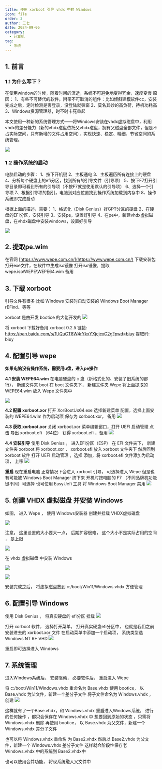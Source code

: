 ```yaml
---
title: 使用 xorboot 引导 vhdx 中的 Windows
icon: file
order: 3
author: 三七
date: 2024-09-05
category:
  - 计算机
tag:
  - 系统
---
```


<!-- more --> 

## 1. 前言

### 1.1 为什么写下？
在使用window的时候，随着时间的流逝，系统不可避免地变得冗余，速度变慢
原因：
1、有些不可替代的软件，附带不可取消的组件：比如倾斜建模软件cc，安装完成之后，定时检测是否登录，没登陆就弹窗
2、莫名其妙的高负荷，待机功耗高
3、Windows资源管理器，时不时卡死重起


本文使用一种新的系统管理方式——将Windows安装在vhdx虚拟磁盘中，利用vhdx的差分能力（新的vhdx磁盘依托父vhdx磁盘，拥有父磁盘全部文件，但是不占实际空间，只有新增的文件占用空间），实现快速、稳定、精细、节省空间的系统管理。

![](https://i.730307.xyz/202409050232005.avif)

### 1.2 操作系统的启动

电脑启动的步骤：
1、按下开机键 
2、主板通电 
3、主板遍历所有连接上的硬盘 
4、分析每个硬盘上的efi分区，找到所有的引导文件（引导项） 
5、按下F7打开引导目录即可看到所有的引导项（不按F7就是使用默认的引导项）
6、选择一个引导项 
7、根据引导项的指引，电脑到对应位置找到操作系统加载到内存中 
8、操作系统即完成启动


根据上面的描述，需要：
1、格式化（Disk Genius）好GPT分区的硬盘
2、在硬盘的EFI分区，安装引导
3、安装pe，设置好引导
4、在pe中，新建vhdx虚拟磁盘，在vhdx磁盘中安装windows，设置好引导

![](https://i.730307.xyz/202409050221122.avif)

## 2. 提取pe.wim

在官网 [https://www.wepe.com.cn/](https://www.wepe.com.cn/) 下载安装包
打开exe文件，在软件中生成iso镜像
打开iso镜像，提取wepe.iso\WEPE\WEPE64.wim
备用

## 3. 下载 xorboot

引导文件有很多
比如 Windows 安装时自动安装的 Windows Boot Manager
rEFind、等等

xorboot 是由开发 bootice 的大佬开发的
![](https://i.730307.xyz/20240905010544.png)

将 xorboot 下载好备用
xorboot 0.2.5
链接: https://pan.baidu.com/s/1UQuGT8W4rYkxYXjejcxC2g?pwd=biuy 提取码: biuy

## 4. 配置引导 wepe

**如果电脑没有操作系统，需要用u盘，进入pe操作**

**4.1 安装 WEPE64.wim**
在电脑硬盘的 c 盘（新格式化的、安装了旧系统的都行）， 新建文件夹 boot
在 boot 文件夹下， 新建文件夹 Wepe
将上面提取的 WEPE64.wim 放入 Wepe 文件夹中

![](https://i.730307.xyz/202409050202040.avif)

**4.2 配置 xorboot.xor**
打开 XorBootUx64.exe
选择新建菜单
配置，选择上面安装的 WEPE64.wim 作为启动项
保存为 xorboot.xor， 备用
![](https://i.730307.xyz/202409050200821.avif)

**4.3 获取 xorboot.xor**
关闭 xorboot.xor 菜单编辑窗口，打开 UEFI 启动管理 
点击 导出 xorboot.efi （64位）
获得 xorboot.efi ，备用
![](https://i.730307.xyz/202409050216303.avif)

**4.4 安装引导**
使用 Disk Genius ， 进入EFi分区（ESP）
在 EFI 文件夹下， 新建文件夹 xorboot
将 xorboot.xor ， xorboot.efi 放入 xorboot 文件夹下
然后回到 xorboot 软件
打开  UEFI 启动管理 ，选择 添加，将 xorboot.efi 文件添加为启动项， 上移
![](https://i.730307.xyz/202409050218461.avif)

**重启**
现在重启电脑
正常情况下会进入 xorboot 引导， 可选择进入 Wepe
但是也有可能被 Windows Boot Manager 挤下来
开机时按电脑的  F7 （不同品牌机功能键不同）可选择
也可使用 EasyUefi 工具 将 Windows Boot Manager 禁用
![](https://i.730307.xyz/202409050227332.avif)


## 5. 创建 VHDX 虚拟磁盘 并安装  Windows

如图， 进入 Wepe ， 使用 Windows安装器 创建并挂载 VHDX虚拟磁盘

![](https://i.730307.xyz/202409050233271.avif)

注意， 这里设置的大小要大一点， 后期扩容很难， 这个大小不是实际占用的空间 ， 是上限

![](https://i.730307.xyz/202409050236662.avif)

在 vhdx 虚拟磁盘 中安装 Windows

![](https://i.730307.xyz/202409050242868.avif)

![](https://i.730307.xyz/202409050245868.avif)

安装完成之后， 将虚拟磁盘放到 c:/boot/Win11/Windows.vhdx 方便管理

## 6. 配置引导 Windows
使用 Disk Genius ， 将真实硬盘的 efi分区 挂载
![](https://i.730307.xyz/202409050249131.avif)

打开 xorboot 软件， 选择打开菜单， 打开真实硬盘efi分区中， 
也就是我们之前安装进去的 xorboot.xor 文件
在启动菜单中添加一个启动项， 系统类型选 Windows NT 6+ VHD
![](https://i.730307.xyz/202409050256406.avif)

重启即可选择进入 Windows

## 7. 系统管理

进入Windows系统后， 安装驱动， 必要软件后， 重启进入 Wepe

将 c:/boot/Win11/Windows.vhdx  重命名为 Base.vhdx
使用 bootice， 以 Base.vhdx 为父文件，新建一个差分子文件
将子文件命名为 Windows.vhdx ， 创建
![](https://i.730307.xyz/202409050300722.avif)

这样就有了一个Base.vhdx，和 Windows.vhdx
重启进入Windows系统， 进行的任何操作 ，都只会保存在 Windows.vhdx 中
想要回到原始的状态 ，只需将 Windows.vhdx 删除
再使用 bootice， 以 Base.vhdx 为父文件，新建一个 Windows.vhdx 差分子文件

也可以将 Windows.vhdx 重命名 为 Base2.vhdx
然后以 Base2.vhdx 为父文件，新建一个 Windows.vhdx 差分子文件
这样就会阶段性保存老 Windows.vhdx 中的系统到 Base2.vhdx中

也可以使用合并功能， 将现系统融入父文件中